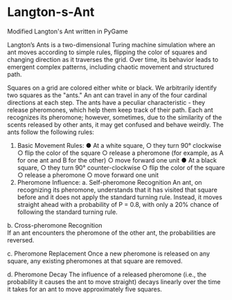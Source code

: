 # Langton-s-Ant
Modified Langton's Ant written in PyGame

Langton’s Ants is a two-dimensional Turing machine simulation where an ant moves according to
simple rules, flipping the color of squares and changing direction as it traverses the grid. Over time, its
behavior leads to emergent complex patterns, including chaotic movement and structured path.

Squares on a grid are colored either white or black. We arbitrarily identify two squares as the "ants." An
ant can travel in any of the four cardinal directions at each step. The ants have a peculiar characteristic -
they release pheromones, which help them keep track of their path. Each ant recognizes its pheromone;
however, sometimes, due to the similarity of the scents released by other ants, it may get confused and
behave weirdly. The ants follow the following rules:
1. Basic Movement Rules:
  ● At a white square,
    ○ they turn 90° clockwise
    ○ flip the color of the square
    ○ release a pheromone (for example, as A for one ant and B for the other)
    ○ move forward one unit
  ● At a black square,
    ○ they turn 90° counter-clockwise
    ○ flip the color of the square
    ○ release a pheromone
    ○ move forward one unit
2. Pheromone Influence:
  a. Self-pheromone Recognition
    An ant, on recognizing its pheromone, understands that it has visited that
    square before and it does not apply the standard turning rule. Instead, it moves
    straight ahead with a probability of P = 0.8, with only a 20% chance of
    following the standard turning rule.
   
  b. Cross-pheromone Recognition  
    If an ant encounters the pheromone of the other ant, the probabilities are
    reversed.
    
  c. Pheromone Replacement
    Once a new pheromone is released on any square, any existing pheromones at
    that square are removed.

  d. Pheromone Decay
    The influence of a released pheromone (i.e., the probability it causes the ant to
    move straight) decays linearly over the time it takes for an ant to move
    approximately five squares.
